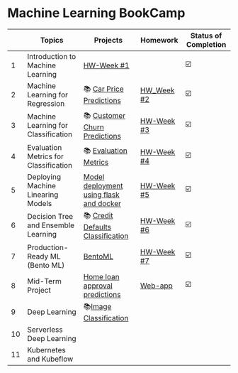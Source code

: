 # Machine Learning BookCamp
||Topics|Projects|Homework|Status of Completion|
|--|--|--|--|--|
|1|Introduction to Machine Learning |[HW-Week #1](https://github.com/madhuri-15/mlbookcamp-homeworks/blob/main/Week1-Introduction/homework%20%231.ipynb)||:ballot_box_with_check:|
|2|Machine Learning for Regression |:books: [Car Price Predictions](https://github.com/madhuri-15/mlbookcamp-homeworks/tree/main/Week2-Regression/Project)|[HW_Week #2](https://github.com/madhuri-15/mlbookcamp-homeworks/blob/main/Week2-Regression/Homework-2/California%20Housing%20Price%20Predictions.ipynb)| :ballot_box_with_check:|
|3|Machine Learning for Classification|:books: [Customer Churn Predictions](https://github.com/madhuri-15/mlbookcamp-homeworks/blob/main/Week3-Classification/Project/ChurnPrediction.ipynb)|[HW-Week #3](https://github.com/madhuri-15/mlbookcamp-homeworks/blob/main/Week3-Classification/Homework-%233/california_housing_prices.ipynb)|:ballot_box_with_check:|
|4|Evaluation Metrics for Classification|:books: [Evaluation Metrics](https://github.com/madhuri-15/mlbookcamp-homeworks/blob/main/Week4-Evaluation%20Metrics/EvaluationMetricsForClassification.ipynb)|[HW-Week #4](https://github.com/madhuri-15/mlbookcamp-homeworks/blob/main/Week4-Evaluation%20Metrics/HomeWork-4/evaluation_metrics.ipynb)|:ballot_box_with_check:|
|5|Deploying Machine Linearing Models|[Model deployment using flask and docker](https://github.com/madhuri-15/mlbookcamp-homeworks/tree/main/Week5-Model%20deployment) |[HW-Week #5](https://github.com/madhuri-15/mlbookcamp-homeworks/tree/main/Week5-Model%20deployment/Homework-%235)|:ballot_box_with_check:|
|6|Decision Tree and Ensemble Learning|:books: [Credit Defaults Classification](https://github.com/madhuri-15/mlbookcamp-homeworks/blob/main/Week6-Trees%20%26%20ensembles/credit_score.ipynb)|[HW-Week #6](https://github.com/madhuri-15/mlbookcamp-homeworks/blob/main/Week6-Trees%20%26%20ensembles/homework-%236/solution.ipynb)|:ballot_box_with_check:|
|7|Production-Ready ML (Bento ML)|[BentoML](https://github.com/madhuri-15/mlbookcamp-homeworks/tree/main/Week7-BentoML)|[HW-Week #7](https://github.com/madhuri-15/mlbookcamp-homeworks/tree/main/Week7-BentoML/Homework)|:ballot_box_with_check:|
|8|Mid-Term Project|[Home loan approval predictions](https://github.com/madhuri-15/home-loan-approval-prediction)|[Web-app]( https://home-loan-approval.herokuapp.com)|:ballot_box_with_check:|
|9|Deep Learning|:books:[Image Classification](https://github.com/madhuri-15/mlbookcamp-homeworks/blob/main/Week8-DeepLearning/Week8%20-%20Deep%20Learning.ipynb)|
|10|Serverless Deep Learning|
|11|Kubernetes and Kubeflow|

